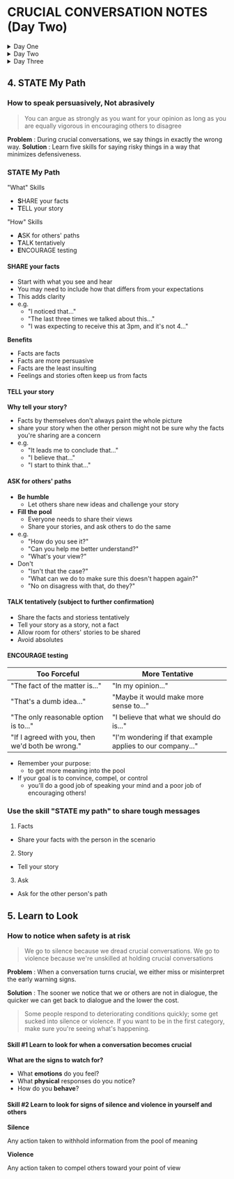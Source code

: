 # CRUCIAL CONVERSATION NOTES (Day Two)

<details>
  <summary>Day One</summary>

1.  Get Unstuck
2.  Start with Heart
3.  Master My Stories
</details>

<details>
  <summary>Day Two</summary>

4.  STATE My Path
5.  Learn to Look
6.  Make It Safe I
</details>

<details>
  <summary>Day Three</summary>

7.  Make It Safe II
8.  Explore Others' Paths
9.  Move to Action
</details>

## 4. STATE My Path

### How to speak persuasively, Not abrasively

> You can argue as strongly as you want for your opinion as long as you are equally vigorous in encouraging others to disagree

**Problem** : During crucial conversations, we say things in exactly the wrong way.
**Solution** : Learn five skills for saying risky things in a way that minimizes defensiveness.

### STATE My Path

"What" Skills

- **S**HARE your facts
- **T**ELL your story

"How" Skills

- **A**SK for others' paths
- **T**ALK tentatively
- **E**NCOURAGE testing

#### SHARE your facts

- Start with what you see and hear
- You may need to include how that differs from your expectations
- This adds clarity
- e.g.
  - "I noticed that..."
  - "The last three times we talked about this..."
  - "I was expecting to receive this at 3pm, and it's not 4..."

**Benefits**

- Facts are facts
- Facts are more persuasive
- Facts are the least insulting
- Feelings and stories often keep us from facts

#### TELL your story

**Why tell your story?**

- Facts by themselves don't always paint the whole picture
- share your story when the other person might not be sure why the facts you're sharing are a concern
- e.g.
  - "It leads me to conclude that..."
  - "I believe that..."
  - "I start to think that..."

#### ASK for others' paths

- **Be humble**
  - Let others share new ideas and challenge your story
- **Fill the pool**
  - Everyone needs to share their views
  - Share your stories, and ask others to do the same
- e.g.
  - "How do you see it?"
  - "Can you help me better understand?"
  - "What's your view?"
- Don't
  - "Isn't that the case?"
  - "What can we do to make sure this doesn't happen again?"
  - "No on disagress with that, do they?"

#### TALK tentatively (subject to further confirmation)

- Share the facts and storiess tentatively
- Tell your story as a story, not a fact
- Allow room for others' stories to be shared
- Avoid absolutes

#### ENCOURAGE testing

| Too Forceful                                     | More Tentative                                            |
| ------------------------------------------------ | --------------------------------------------------------- |
| "The fact of the matter is..."                   | "In my opinion..."                                        |
| "That's a dumb idea..."                          | "Maybe it would make more sense to..."                    |
| "The only reasonable option is to..."            | "I believe that what we should do is..."                  |
| "If I agreed with you, then we'd both be wrong." | "I'm wondering if that example applies to our company..." |

- Remember your purpose:
  - to get more meaning into the pool
- If your goal is to convince, compel, or control
  - you'll do a good job of speaking your mind and a poor job of encouraging others!

### Use the skill "STATE my path" to share tough messages

1. Facts

- Share your facts with the person in the scenario

2. Story

- Tell your story

3. Ask

- Ask for the other person's path

## 5. Learn to Look

### How to notice when safety is at risk

> We go to silence because we dread crucial conversations. We go to violence because we're unskilled at holding crucial conversations

**Problem** : When a conversation turns crucial, we either miss or misinterpret the early warning signs.

**Solution** : The sooner we notice that we or others are not in dialogue, the quicker we can get back to dialogue and the lower the cost.

> Some people respond to deteriorating conditions quickly; some get sucked into silence or violence. If you want to be in the first category, make sure you're seeing what's happening.

#### Skill #1 Learn to look for when a conversation becomes crucial

**What are the signs to watch for?**

- What **emotions** do you feel?
- What **physical** responses do you notice?
- How do you **behave**?

#### Skill #2 Learn to look for signs of silence and violence in yourself and others

**Silence**

Any action taken to withhold information from the pool of meaning

**Violence**

Any action taken to compel others toward your point of view
